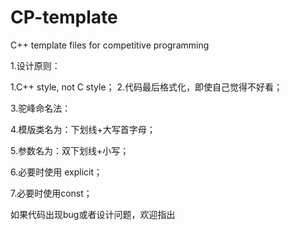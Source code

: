 # CP-template
C++ template files for competitive programming

1.设计原则：

  1.C++ style, not C style；
  2.代码最后格式化，即使自己觉得不好看；
  
  3.驼峰命名法：
  
  4.模版类名为：下划线+大写首字母；
  
  5.参数名为：双下划线+小写；
  
  6.必要时使用 explicit；
  
  7.必要时使用const；
  
 如果代码出现bug或者设计问题，欢迎指出
